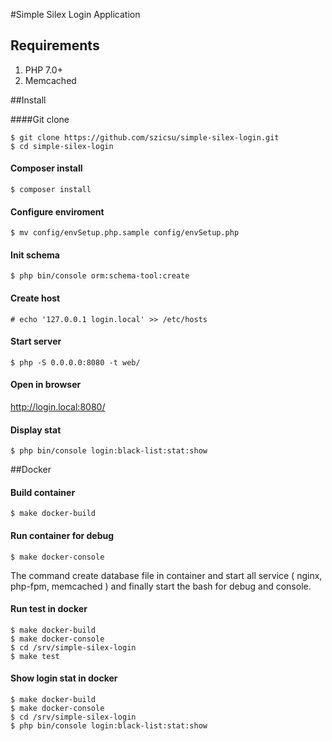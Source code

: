 #Simple Silex Login Application

## Requirements
1. PHP 7.0+
2. Memcached

##Install

####Git clone
```
$ git clone https://github.com/szicsu/simple-silex-login.git
$ cd simple-silex-login
```
#### Composer install
```
$ composer install
```

#### Configure enviroment
```
$ mv config/envSetup.php.sample config/envSetup.php 
```

#### Init schema
```
$ php bin/console orm:schema-tool:create
```
 
#### Create host
```
# echo '127.0.0.1 login.local' >> /etc/hosts
```

#### Start server
```
$ php -S 0.0.0.0:8080 -t web/
```
#### Open in browser
http://login.local:8080/

#### Display stat
```
$ php bin/console login:black-list:stat:show
```


##Docker

#### Build container
```
$ make docker-build
```

#### Run container for debug
```
$ make docker-console
```
The command create database file in container and start all service ( nginx, php-fpm, memcached ) and finally start the bash for debug and console. 

#### Run test in docker
```
$ make docker-build
$ make docker-console
$ cd /srv/simple-silex-login
$ make test
```

#### Show login stat in docker
```
$ make docker-build
$ make docker-console
$ cd /srv/simple-silex-login
$ php bin/console login:black-list:stat:show
```